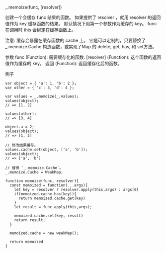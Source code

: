 _.memoize(func, [resolver])

创建一个会缓存 func 结果的函数。 如果提供了 resolver ，就用 resolver 的返回值作为 key 缓存函数的结果。 默认情况下用第一个参数作为缓存的 key。 func 在调用时 this 会绑定在缓存函数上。

注意: 缓存会暴露在缓存函数的 cache 上。 它是可以定制的，只要替换了 _.memoize.Cache 构造函数，或实现了Map 的 delete, get, has, 和 set方法。

参数
func (Function): 需要缓存化的函数.
[resolver] (Function): 这个函数的返回值作为缓存的 key。
返回
(Function): 返回缓存化后的函数。

例子
```
var object = { 'a': 1, 'b': 2 };
var other = { 'c': 3, 'd': 4 };
 
var values = _.memoize(_.values);
values(object);
// => [1, 2]
 
values(other);
// => [3, 4]
 
object.a = 2;
values(object);
// => [1, 2]
 
// 修改结果缓存。
values.cache.set(object, ['a', 'b']);
values(object);
// => ['a', 'b']
 
// 替换 `_.memoize.Cache`。
_.memoize.Cache = WeakMap;
```

```
function memoize(func, resolver){
  const memoized = function(...args){
    let key = resolver ? resolver.apply(this,args) : args[0]
    if(memoized.cache.has(key)){
      return memoized.cache.get(key)
    }
    let result = func.apply(this,args);

    memoized.cache.set(key, result)
    return result;
  }

  memoized.cache = new weakMap();

  return memoized
}


```